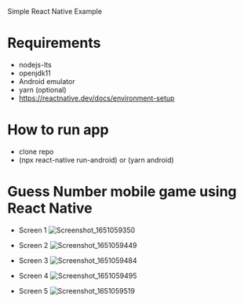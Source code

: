 Simple React Native Example

# Requirements
- nodejs-lts
- openjdk11
- Android emulator
- yarn (optional)
- https://reactnative.dev/docs/environment-setup

# How to run app
- clone repo
- (npx react-native run-android) or (yarn android)

# Guess Number mobile game using React Native

- Screen 1
![Screenshot_1651059350](https://user-images.githubusercontent.com/29144620/165509927-2597aa51-6785-4acd-ae9d-e8b21b8dd1d6.png)

- Screen 2
![Screenshot_1651059449](https://user-images.githubusercontent.com/29144620/165509987-4ed1bb3f-e85e-4433-99fa-59aa7347972d.png)

- Screen 3
![Screenshot_1651059484](https://user-images.githubusercontent.com/29144620/165510324-885848d0-d679-4cdb-8178-0d507b832110.png)

- Screen 4
![Screenshot_1651059495](https://user-images.githubusercontent.com/29144620/165510352-d33616ff-24e7-4379-a868-852a9e546968.png)

- Screen 5
![Screenshot_1651059519](https://user-images.githubusercontent.com/29144620/165510373-68b7c0aa-714e-4734-99d1-d7c425a91ba0.png)
